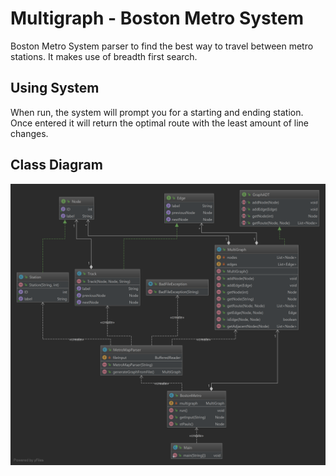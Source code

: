 # Multigraph - Boston Metro System
Boston Metro System parser to find the best way to travel between metro stations. It makes use of breadth first search.

## Using System
When run, the system will prompt you for a starting and ending station. Once entered it will return the optimal route with the least amount of line changes.
## Class Diagram

![](Class%20Diagram.png)
